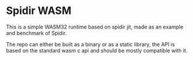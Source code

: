 # Spidir WASM

This is a simple WASM32 runtime based on spidir jit, made as an example 
and benchmark of Spidir.

The repo can either be built as a binary or as a static library, the API is 
based on the standard wasm c api and should be mostly compatible with it.
